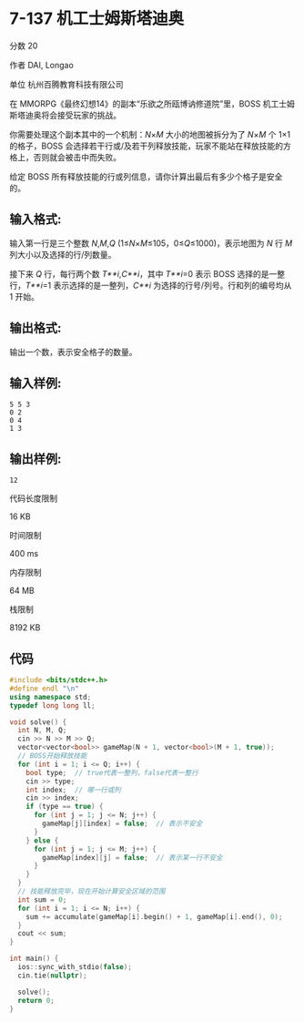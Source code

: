 # **7-137 机工士姆斯塔迪奥**

分数 20

作者 DAI, Longao

单位 杭州百腾教育科技有限公司

在 MMORPG《最终幻想14》的副本“乐欲之所瓯博讷修道院”里，BOSS 机工士姆斯塔迪奥将会接受玩家的挑战。

你需要处理这个副本其中的一个机制：*N*×*M* 大小的地图被拆分为了 *N*×*M* 个 1×1 的格子，BOSS 会选择若干行或/及若干列释放技能，玩家不能站在释放技能的方格上，否则就会被击中而失败。

给定 BOSS 所有释放技能的行或列信息，请你计算出最后有多少个格子是安全的。

## 输入格式:

输入第一行是三个整数 *N*,*M*,*Q* (1≤*N*×*M*≤105，0≤*Q*≤1000)，表示地图为 *N* 行 *M* 列大小以及选择的行/列数量。

接下来 *Q* 行，每行两个数 *T**i*,*C**i*，其中 *T**i*=0 表示 BOSS 选择的是一整行，*T**i*=1 表示选择的是一整列，*C**i* 为选择的行号/列号。行和列的编号均从 1 开始。

## 输出格式:

输出一个数，表示安全格子的数量。

## 输入样例:

```in
5 5 3
0 2
0 4
1 3
```

## 输出样例:

```out
12
```

代码长度限制

16 KB

时间限制

400 ms

内存限制

64 MB

栈限制

8192 KB

## 代码

```cpp
#include <bits/stdc++.h>
#define endl "\n"
using namespace std;
typedef long long ll;

void solve() {
  int N, M, Q;
  cin >> N >> M >> Q;
  vector<vector<bool>> gameMap(N + 1, vector<bool>(M + 1, true));
  // BOSS开始释放技能
  for (int i = 1; i <= Q; i++) {
    bool type;  // true代表一整列，false代表一整行
    cin >> type;
    int index;  // 哪一行或列
    cin >> index;
    if (type == true) {
      for (int j = 1; j <= N; j++) {
        gameMap[j][index] = false;  // 表示不安全
      }
    } else {
      for (int j = 1; j <= M; j++) {
        gameMap[index][j] = false;  // 表示某一行不安全
      }
    }
  }
  // 技能释放完毕，现在开始计算安全区域的范围
  int sum = 0;
  for (int i = 1; i <= N; i++) {
    sum += accumulate(gameMap[i].begin() + 1, gameMap[i].end(), 0);
  }
  cout << sum;
}

int main() {
  ios::sync_with_stdio(false);
  cin.tie(nullptr);

  solve();
  return 0;
}
```


